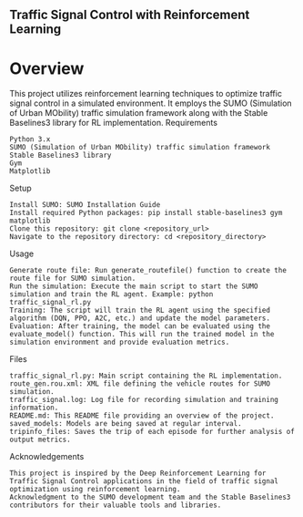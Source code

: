 ## Traffic Signal Control with Reinforcement Learning
# Overview

This project utilizes reinforcement learning techniques to optimize traffic signal control in a simulated environment. It employs the SUMO (Simulation of Urban MObility) traffic simulation framework along with the Stable Baselines3 library for RL implementation.
Requirements

    Python 3.x
    SUMO (Simulation of Urban MObility) traffic simulation framework
    Stable Baselines3 library
    Gym
    Matplotlib

Setup

    Install SUMO: SUMO Installation Guide
    Install required Python packages: pip install stable-baselines3 gym matplotlib
    Clone this repository: git clone <repository_url>
    Navigate to the repository directory: cd <repository_directory>

Usage

    Generate route file: Run generate_routefile() function to create the route file for SUMO simulation.
    Run the simulation: Execute the main script to start the SUMO simulation and train the RL agent. Example: python traffic_signal_rl.py
    Training: The script will train the RL agent using the specified algorithm (DQN, PPO, A2C, etc.) and update the model parameters.
    Evaluation: After training, the model can be evaluated using the evaluate_model() function. This will run the trained model in the simulation environment and provide evaluation metrics.

Files

    traffic_signal_rl.py: Main script containing the RL implementation.
    route_gen.rou.xml: XML file defining the vehicle routes for SUMO simulation.
    traffic_signal.log: Log file for recording simulation and training information.
    README.md: This README file providing an overview of the project.
    saved_models: Models are being saved at regular interval.
    tripinfo_files: Saves the trip of each episode for further analysis of output metrics.

Acknowledgements

    This project is inspired by the Deep Reinforcement Learning for Traffic Signal Control applications in the field of traffic signal optimization using reinforcement learning.
    Acknowledgment to the SUMO development team and the Stable Baselines3 contributors for their valuable tools and libraries.
